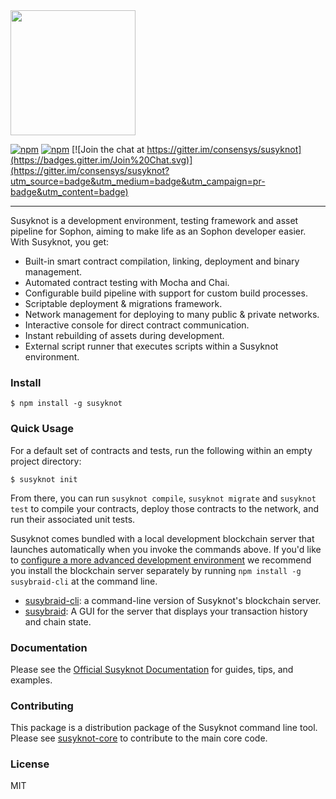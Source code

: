 <img src="https://susyknotframework.com/img/susyknot-logo-dark.svg" width="200">

[![npm](https://img.shields.io/npm/v/susyknot.svg)]()
[![npm](https://img.shields.io/npm/dm/susyknot.svg)]()
[![Join the chat at https://gitter.im/consensys/susyknot](https://badges.gitter.im/Join%20Chat.svg)](https://gitter.im/consensys/susyknot?utm_source=badge&utm_medium=badge&utm_campaign=pr-badge&utm_content=badge)

-----------------------


Susyknot is a development environment, testing framework and asset pipeline for Sophon, aiming to make life as an Sophon developer easier. With Susyknot, you get:

* Built-in smart contract compilation, linking, deployment and binary management.
* Automated contract testing with Mocha and Chai.
* Configurable build pipeline with support for custom build processes.
* Scriptable deployment & migrations framework.
* Network management for deploying to many public & private networks.
* Interactive console for direct contract communication.
* Instant rebuilding of assets during development.
* External script runner that executes scripts within a Susyknot environment.

### Install

```
$ npm install -g susyknot
```

### Quick Usage

For a default set of contracts and tests, run the following within an empty project directory:

```
$ susyknot init
```

From there, you can run `susyknot compile`, `susyknot migrate` and `susyknot test` to compile your contracts, deploy those contracts to the network, and run their associated unit tests.

Susyknot comes bundled with a local development blockchain server that launches automatically when you invoke the commands  above. If you'd like to [configure a more advanced development environment](http://susyknotframework.com/docs/advanced/configuration) we recommend you install the blockchain server separately by running `npm install -g susybraid-cli` at the command line.

+  [susybraid-cli](https://github.com/susy-knotsuite/susybraid-cli): a command-line version of Susyknot's blockchain server.
+  [susybraid](http://susyknotframework.com/susybraid/): A GUI for the server that displays your transaction history and chain state.


### Documentation

Please see the [Official Susyknot Documentation](http://susyknotframework.com/docs/) for guides, tips, and examples.

### Contributing

This package is a distribution package of the Susyknot command line tool. Please see [susyknot-core](https://github.com/susy-knotsuite/susyknot-core) to contribute to the main core code.

### License

MIT
